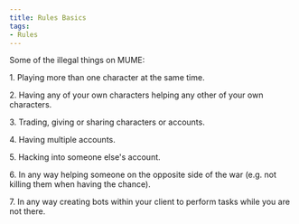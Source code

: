 ```yaml
---
title: Rules Basics
tags:
- Rules
---
```


Some of the illegal things on MUME:

1\. Playing more than one character at the same time.

2\. Having any of your own characters helping any other of your own
characters.

3\. Trading, giving or sharing characters or accounts.

4\. Having multiple accounts.

5\. Hacking into someone else's account.

6\. In any way helping someone on the opposite side of the war (e.g. not
killing them when having the chance).

7\. In any way creating bots within your client to perform tasks while
you are not there.
